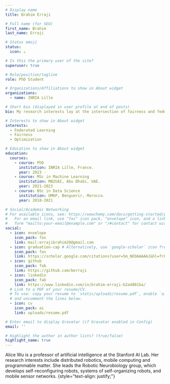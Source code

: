 ```yaml
---
# Display name
title: Brahim Erraji

# Full name (for SEO)
first_name: Brahim
last_name: Erraji

# Status emoji
status:
  icon: ☕️

# Is this the primary user of the site?
superuser: true

# Role/position/tagline
role: PhD Student

# Organizations/Affiliations to show in About widget
organizations:
  - name: INRIA Lille

# Short bio (displayed in user profile at end of posts)
bio: My research interests lay at the intersection of fairness and federated learning.

# Interests to show in About widget
interests:
  - Federated Learning 
  - Fairness
  - Optimization

# Education to show in About widget
education:
  courses:
    - course: PhD 
      institution: INRIA Lille, France.
      year: 2023 -
    - course: MSc in Machine Learning
      institution: MBZUAI, Abu Dhabi, UAE.
      year: 2021-2023
    - course: BSc in Data Science
      institution: UM6P, Benguerir, Morocco.
      year: 2018-2021

# Social/Academic Networking
# For available icons, see: https://wowchemy.com/docs/getting-started/page-builder/#icons
#   For an email link, use "fas" icon pack, "envelope" icon, and a link in the
#   form "mailto:your-email@example.com" or "/#contact" for contact widget.
social:
  - icon: envelope
    icon_pack: fas
    link: mail:errajibrahim20@gmail.com
  - icon: graduation-cap # Alternatively, use `google-scholar` icon from `ai` icon pack
    icon_pack: fas
    link: https://scholar.google.com/citations?user=5m_NEOAAAAAJ&hl=fr&oi=sra
  - icon: github
    icon_pack: fab
    link: https://github.com/berraji
  - icon: linkedin
    icon_pack: fab
    link: https://www.linkedin.com/in/brahim-erraji-b2a4801ba/
  # Link to a PDF of your resume/CV.
  # To use: copy your resume to `static/uploads/resume.pdf`, enable `ai` icons in `params.yaml`,
  # and uncomment the lines below.
  - icon: cv
    icon_pack: ai
    link: uploads/resume.pdf

# Enter email to display Gravatar (if Gravatar enabled in Config)
email: ''

# Highlight the author in author lists? (true/false)
highlight_name: true
---
```


Alice Wu is a professor of artificial intelligence at the Stanford AI Lab. Her research interests include distributed robotics, mobile computing and programmable matter. She leads the Robotic Neurobiology group, which develops self-reconfiguring robots, systems of self-organizing robots, and mobile sensor networks.
{style="text-align: justify;"}
